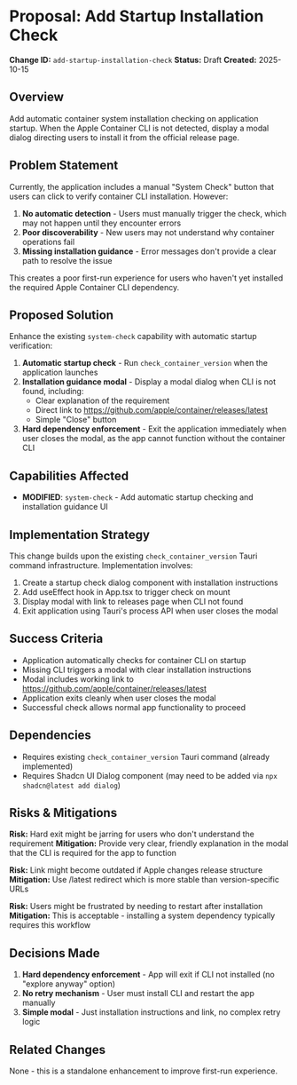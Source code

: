 # Proposal: Add Startup Installation Check

**Change ID:** `add-startup-installation-check`
**Status:** Draft
**Created:** 2025-10-15

## Overview

Add automatic container system installation checking on application startup. When the Apple Container CLI is not detected, display a modal dialog directing users to install it from the official release page.

## Problem Statement

Currently, the application includes a manual "System Check" button that users can click to verify container CLI installation. However:

1. **No automatic detection** - Users must manually trigger the check, which may not happen until they encounter errors
2. **Poor discoverability** - New users may not understand why container operations fail
3. **Missing installation guidance** - Error messages don't provide a clear path to resolve the issue

This creates a poor first-run experience for users who haven't yet installed the required Apple Container CLI dependency.

## Proposed Solution

Enhance the existing `system-check` capability with automatic startup verification:

1. **Automatic startup check** - Run `check_container_version` when the application launches
2. **Installation guidance modal** - Display a modal dialog when CLI is not found, including:
   - Clear explanation of the requirement
   - Direct link to https://github.com/apple/container/releases/latest
   - Simple "Close" button
3. **Hard dependency enforcement** - Exit the application immediately when user closes the modal, as the app cannot function without the container CLI

## Capabilities Affected

- **MODIFIED**: `system-check` - Add automatic startup checking and installation guidance UI

## Implementation Strategy

This change builds upon the existing `check_container_version` Tauri command infrastructure. Implementation involves:

1. Create a startup check dialog component with installation instructions
2. Add useEffect hook in App.tsx to trigger check on mount
3. Display modal with link to releases page when CLI not found
4. Exit application using Tauri's process API when user closes the modal

## Success Criteria

- Application automatically checks for container CLI on startup
- Missing CLI triggers a modal with clear installation instructions
- Modal includes working link to https://github.com/apple/container/releases/latest
- Application exits cleanly when user closes the modal
- Successful check allows normal app functionality to proceed

## Dependencies

- Requires existing `check_container_version` Tauri command (already implemented)
- Requires Shadcn UI Dialog component (may need to be added via `npx shadcn@latest add dialog`)

## Risks & Mitigations

**Risk:** Hard exit might be jarring for users who don't understand the requirement
**Mitigation:** Provide very clear, friendly explanation in the modal that the CLI is required for the app to function

**Risk:** Link might become outdated if Apple changes release structure
**Mitigation:** Use /latest redirect which is more stable than version-specific URLs

**Risk:** Users might be frustrated by needing to restart after installation
**Mitigation:** This is acceptable - installing a system dependency typically requires this workflow

## Decisions Made

1. **Hard dependency enforcement** - App will exit if CLI not installed (no "explore anyway" option)
2. **No retry mechanism** - User must install CLI and restart the app manually
3. **Simple modal** - Just installation instructions and link, no complex retry logic

## Related Changes

None - this is a standalone enhancement to improve first-run experience.
